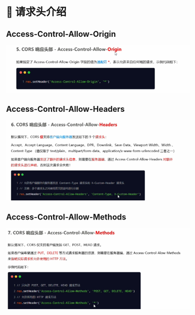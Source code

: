 # 🐼 请求头介绍

## Access-Control-Allow-Origin
![图 3](img/99ce7cd8a51060c73ef374e447252767b4257a6394b15f2d02eb41eb85818369.png)  

## Access-Control-Allow-Headers
![图 4](img/8776bfd3c10afe7fecc8e22228d498b8bfd1dac8388a094e2e675c57d525a56a.png)  

## Access-Control-Allow-Methods
![图 5](img/974db6d060785a633a545d055fd503480ee7c260b752295e9ea2abf179bff09d.png)  
